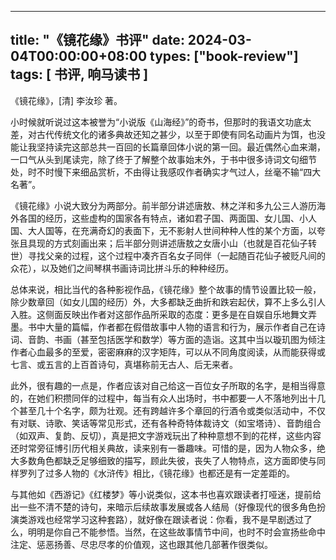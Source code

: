 
---
title: "《镜花缘》书评"
date: 2024-03-04T00:00:00+08:00
types: ["book-review"]
tags: [ 书评, 响马读书 ]
---

 《镜花缘》，[清] 李汝珍 著。

小时候就听说过这本被誉为“小说版《山海经》”的奇书，但那时的我语文功底太差，对古代传统文化的诸多典故还知之甚少，以至于即使有同名动画片为饵，也没能让我坚持读完这部总共一百回的长篇章回体小说的第一回。最近偶然心血来潮，一口气从头到尾读完，除了终于了解整个故事始末外，于书中很多诗词文句细节处，时不时慢下来细品赏析，不由得让我感叹作者确实才气过人，丝毫不输“四大名著”。

《镜花缘》小说大致分为两部分。前半部分讲述唐敖、林之洋和多九公三人游历海外各国的经历，这些虚构的国家各有特点，诸如君子国、两面国、女儿国、小人国、大人国等，在充满奇幻的表面下，无不影射人世间种种人性的某个方面，以夸张且具现的方式刻画出来；后半部分则讲述唐敖之女唐小山（也就是百花仙子转世）寻找父亲的过程，这个过程中凑齐百名女子同伴（一起随百花仙子被贬凡间的众花），以及她们之间琴棋书画诗词比拼斗乐的种种经历。

总体来说，相比当代的各种影视作品，《镜花缘》整个故事的情节设置比较一般，除少数章回（如女儿国的经历）外，大多都缺乏曲折和跌宕起伏，算不上多么引人入胜。这侧面反映出作者对这部作品所采取的态度：更多是在自娱自乐地舞文弄墨。书中大量的篇幅，作者都在假借故事中人物的语言和行为，展示作者自己在诗词、音韵、书画（甚至包括医学和数学）等方面的造诣。这其中当以璇玑图为倾注作者心血最多的至爱，密密麻麻的汉字矩阵，可以从不同角度阅读，从而能获得或七言、或五言的上百首诗句，真堪称前无古人、后无来者。

此外，很有趣的一点是，作者应该对自己给这一百位女子所取的名字，是相当得意的，在她们积攒同伴的过程中，每当有众人出场时，书中都要一人不落地列出十几个甚至几十个名字，颇为壮观。还有跨越许多个章回的行酒令或类似活动中，不仅有对联、诗歌、笑话等常见形式，还有各种奇特体裁诗文（如宝塔诗）、音韵组合（如双声、复韵、反切），真是把文字游戏玩出了种种意想不到的花样，这些内容还时常旁征博引历代相关典故，读来别有一番趣味。可惜的是，因为人物众多，绝大多数角色都缺乏足够细致的描写，顾此失彼，丧失了人物特点，这方面即使与同样罗列了过多人物的《水浒传》相比，《镜花缘》也都还是有一定差距的。

与其他如《西游记》《红楼梦》等小说类似，这本书也喜欢跟读者打哑迷，提前给出一些不清不楚的诗句，来暗示后续故事发展或各人结局（好像现代的很多角色扮演类游戏也经常学习这种套路），就好像在跟读者说：你看，我不是早剧透过了么，明明是你自己不能参悟。当然，在这些故事情节中间，也时不时会宣扬些命中注定、惩恶扬善、尽忠尽孝的价值观，这也跟其他几部著作很类似。
